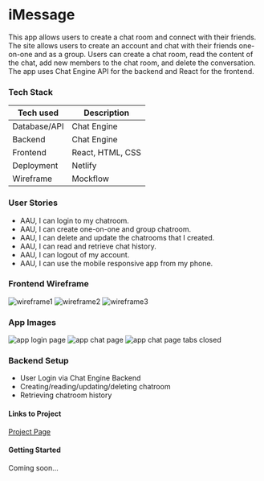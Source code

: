  # iMessage

This app allows users to create a chat room and connect with their friends. The site allows users to create an account and chat with their friends one-on-one and as a group. Users can create a chat room, read the content of the chat, add new members to the chat room, and delete the conversation. The app uses Chat Engine API for the backend and React for the frontend.

 ### Tech Stack

| Tech used | Description |
|-----|------|
| Database/API | Chat Engine|
| Backend | Chat Engine|
| Frontend | React, HTML, CSS |
| Deployment | Netlify |
| Wireframe | Mockflow |

### User Stories
- AAU, I can login to my chatroom.
- AAU, I can create one-on-one and group chatroom.
- AAU, I can delete and update the chatrooms that I created.
- AAU, I can read and retrieve chat history.
- AAU, I can logout of my account.
- AAU, I can use the mobile responsive app from my phone.


 ### Frontend Wireframe
    
![wireframe1](https://i.imgur.com/B12ODBu.png)
 ![wireframe2](https://i.imgur.com/mcFohD8.png)
 ![wireframe3](https://i.imgur.com/nlT1X84.png)
 ### App Images
 ![app login page](https://i.imgur.com/mQZ7yzn.png)
 ![app chat page](https://i.imgur.com/J4I4p7s.png)
![app chat page tabs closed](https://i.imgur.com/ZlutjFQ.png)

### Backend Setup
- User Login via Chat Engine Backend
- Creating/reading/updating/deleting chatroom
- Retrieving chatroom history 


#### Links to Project
[Project Page](https://imeowsage.netlify.app/)


####  Getting Started
Coming soon...

<!-- - Click on "create new menu items" button to add new menu items to your menu!
- To learn more about an item, tap on the image of the item.
- To delete an item, click on the item and then tap the delete button.
- To edit an item, click on the item and then tap the edit button. This will navigate you to the edit page. Then edit the item and click the update button to make changes to the menu item. -->